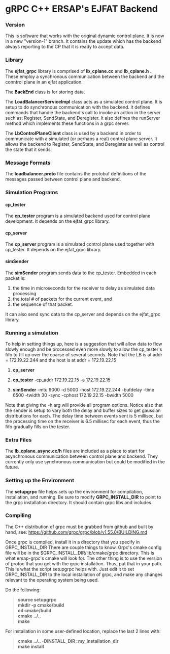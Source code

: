 # gRPC C++ ERSAP's EJFAT Backend

### Version

This is software that works with the original dynamic control plane.
It is now in a new "version-1" branch. It contains the update which
has the backend always reporting to the CP that it is ready
to accept data.

### Library

The **ejfat_grpc** library is comprised of **lb_cplane.cc** and **lb_cplane.h** .
These employ a synchronous communication between the backend and the conntrol plane
in an ejfat application.

The **BackEnd** class is for storing data.

The **LoadBalancerServiceImpl** class acts as a simulated control plane. It is setup to do
synchronous communication with the backend. It defines commands that handle the backend's
call to invoke an action in the server such as: Register, SendState, and Deregister.
It also defines the runServer method which implements these functions in a grpc server.

The **LbControlPlaneClient** class is used by a backend in order to communicate with a
simulated (or perhaps a real) control plane server. It allows the backend to
Register, SendState, and Deregister as well as control the state that it sends.

### Message Formats

The **loadbalancer.proto** file contains the protobuf definitions of the messages passed between control plane
and backend.

### Simulation Programs

#### cp_tester

The **cp_tester** program is a simulated backend used for control plane development.
It depends on the ejfat_grpc library.

#### cp_server

The **cp_server** program is a simulated control plane used together with cp_tester.
It depends on the ejfat_grpc library.

#### simSender

The **simSender** program sends data to the cp_tester. Embedded in each packet is:
1) the time in microseconds for the receiver to delay as simulated data processing
2) the total # of packets for the current event, and
3) the sequence of that packet.

It can also send sync data to the cp_server and depends on the ejfat_grpc library.


### Running a simulation

To help in setting things up, here is a suggestion that will allow data to flow slowly
enough and be processed even more slowly to allow the cp_tester's fifo to fill up over
the coarse of several seconds. Note that the LB is at addr = 172.19.22.244 and the host
is at addr = 172.19.22.15

1) **cp_server**

2) **cp_tester** -cp_addr 172.19.22.15  -a 172.19.22.15

3) **simSender** -mtu 9000 -d 5000 -host 172.19.22.244 -bufdelay -time 6500 -twidth 30 -sync -cphost 172.19.22.15 -bwidth 5000


Note that giving the -h arg will provide all program options. Notice also that the sender is
setup to vary both the delay and buffer sizes to get gaussian distributions for each.
The delay time between events sent is 5 millisec, but the processing time on the receiver is
6.5 millisec for each event, thus the fifo gradually fills on the tester.

### Extra Files

The **lb_cplane_async.cc/h** files are included as a place to start for asynchronous communication
between control plane and backend. They currently only use synchronous communication but could
be modified in the future.

### Setting up the Environment

The **setupgrpc** file helps sets up the environment for compilation, installation, and running.
Be sure to modify **GRPC_INSTALL_DIR** to point to the grpc installation directory.
It should contain grpc libs and includes.

### Compiling

The C++ distribution of grpc must be grabbed from github and built by hand, see:
https://github.com/grpc/grpc/blob/v1.55.0/BUILDING.md

Once grpc is compiled, install it in a directory that you specify in GRPC_INSTALL_DIR
There are couple things to know. Grpc's cmake config file will be in the
$GRPC_INSTALL_DIR/lib/cmake/grpc directory. This is what ersap-grpc's cmake will look for.
The other thing is to use the version of protoc that you get with the grpc installation.
Thus, put that in your path. This is what the script setupgrpc helps with.
Just edit it to set GRPC_INSTALL_DIR to the local installation of grpc,
and make any changes relevant to the operating system being used.

Do the following:

>**source setupgrpc  
mkdir -p cmake/build  
cd cmake/build  
cmake ../..  
make**  

For installation in some user-defined location, replace the last 2 lines with:

>**cmake ../.. -DINSTALL_DIR=my_installation_dir  
make install**  




